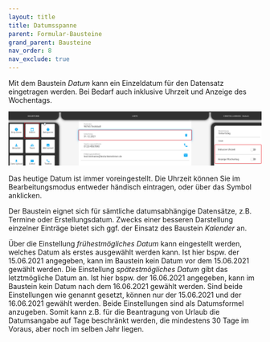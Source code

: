 ```yaml
---
layout: title
title: Datumsspanne
parent: Formular-Bausteine
grand_parent: Bausteine
nav_order: 8
nav_exclude: true
---
```


Mit dem Baustein _Datum_ kann ein Einzeldatum für den Datensatz eingetragen werden. Bei Bedarf auch inklusive Uhrzeit und Anzeige des Wochentags.

![date](\old_assets\record-spec-settings\1date.png 'date')

Das heutige Datum ist immer voreingestellt.
Die Uhrzeit können Sie im Bearbeitungsmodus entweder händisch eintragen, oder über das Symbol anklicken.

Der Baustein eignet sich für sämtliche datumsabhängige Datensätze, z.B. Termine oder Erstellungsdatum.
Zwecks einer besseren Darstellung einzelner Einträge bietet sich ggf. der Einsatz des Baustein _Kalender_ an.

Über die Einstellung _frühestmögliches Datum_ kann eingestellt werden, welches Datum als erstes ausgewählt werden kann.
Ist hier bspw. der 15.06.2021 angegeben, kann im Baustein kein Datum vor dem 15.06.2021 gewählt werden.
Die Einstellung _spätestmögliches Datum_ gibt das letztmögliche Datum an.
Ist hier bspw. der 16.06.2021 angegeben, kann im Baustein kein Datum nach dem 16.06.2021 gewählt werden.
Sind beide Einstellungen wie genannt gesetzt, können nur der 15.06.2021 und der 16.06.2021 gewählt werden.
Beide Einstellungen sind als Datumsformel anzugeben. Somit kann z.B. für die Beantragung von Urlaub die Datumsangabe auf Tage beschränkt werden, die mindestens 30 Tage im Voraus, aber noch im selben Jahr liegen.
